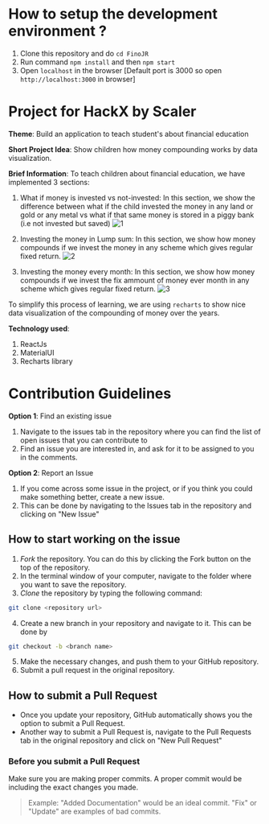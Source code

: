 # How to setup the development environment ?

1. Clone this repository and do `cd FinoJR`
2. Run command `npm install` and then `npm start`
3. Open `localhost` in the browser [Default port is 3000 so open `http://localhost:3000` in browser]

# Project for HackX by Scaler

**Theme**: Build an application to teach student's about financial education

**Short Project Idea**: Show children how money compounding works by data visualization.

**Brief Information**: To teach children about financial education, we have implemented 3 sections:

1. What if money is invested vs not-invested:
   In this section, we show the difference between what if the child invested the money in any land or gold or any metal vs what if that same money is stored in a piggy bank (i.e not invested but saved)
   ![1](https://github.com/nikhilmaske-2001/FinoJR/blob/master/images/invsnon.png)

2. Investing the money in Lump sum:
   In this section, we show how money compounds if we invest the money in any scheme which gives regular fixed return.
   ![2](https://github.com/nikhilmaske-2001/FinoJR/blob/master/images/lump.png)

3. Investing the money every month:
   In this section, we show how money compounds if we invest the fix ammount of money ever
   month in any scheme which gives regular fixed return.
   ![3](https://github.com/nikhilmaske-2001/FinoJR/blob/master/images/sip.png)

To simplify this process of learning, we are using `recharts` to show nice data visualization of the compounding of money over the years.

**Technology used**:

1. ReactJs
2. MaterialUI
3. Recharts library

# Contribution Guidelines

**Option 1**: Find an existing issue

1. Navigate to the issues tab in the repository where you can find the list of open issues that you can contribute to
2. Find an issue you are interested in, and ask for it to be assigned to you in the comments.

**Option 2**: Report an Issue

1. If you come across some issue in the project, or if you think you could make something better, create a new issue.
2. This can be done by navigating to the Issues tab in the repository and clicking on "New Issue"

## How to start working on the issue

1. _Fork_ the repository. You can do this by clicking the Fork button on the top of the repository.
2. In the terminal window of your computer, navigate to the folder where you want to save the repository.
3. _Clone_ the repository by typing the following command:

```sh
git clone <repository url>
```

4. Create a new branch in your repository and navigate to it. This can be done by

```sh
git checkout -b <branch name>
```

5. Make the necessary changes, and push them to your GitHub repository.
6. Submit a pull request in the original repository.

## How to submit a Pull Request

- Once you update your repository, GitHub automatically shows you the option to submit a Pull Request.
- Another way to submit a Pull Request is, navigate to the Pull Requests tab in the original repository and click on "New Pull Request"

### Before you submit a Pull Request

Make sure you are making proper commits. A proper commit would be including the exact changes you made.

> Example: "Added Documentation" would be an ideal commit. "Fix" or "Update" are examples of bad commits.
